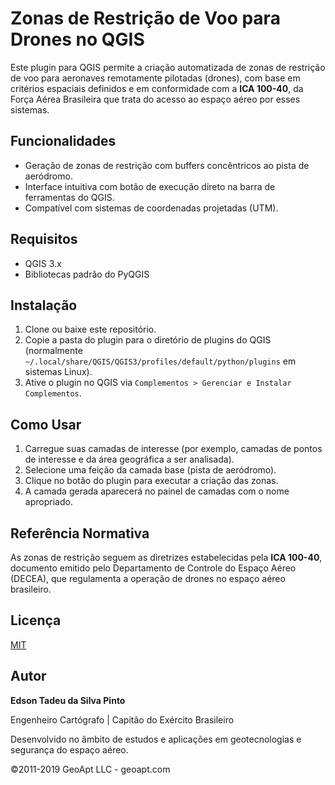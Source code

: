 # Zonas de Restrição de Voo para Drones no QGIS

Este plugin para QGIS permite a criação automatizada de zonas de restrição de voo para aeronaves remotamente pilotadas (drones), com base em critérios espaciais definidos e em conformidade com a **ICA 100-40**, da Força Aérea Brasileira que trata do acesso ao espaço aéreo por esses sistemas.

## Funcionalidades

* Geração de zonas de restrição com buffers concêntricos ao pista de aeródromo.
* Interface intuitiva com botão de execução direto na barra de ferramentas do QGIS.
* Compatível com sistemas de coordenadas projetadas (UTM).

## Requisitos

* QGIS 3.x
* Bibliotecas padrão do PyQGIS

## Instalação

1. Clone ou baixe este repositório.
2. Copie a pasta do plugin para o diretório de plugins do QGIS (normalmente `~/.local/share/QGIS/QGIS3/profiles/default/python/plugins` em sistemas Linux).
3. Ative o plugin no QGIS via `Complementos > Gerenciar e Instalar Complementos`.

## Como Usar

1. Carregue suas camadas de interesse (por exemplo, camadas de pontos de interesse e da área geográfica a ser analisada).
2. Selecione uma feição da camada base (pista de aeródromo).
3. Clique no botão do plugin para executar a criação das zonas.
4. A camada gerada aparecerá no painel de camadas com o nome apropriado.

## Referência Normativa

As zonas de restrição seguem as diretrizes estabelecidas pela **ICA 100-40**, documento emitido pelo Departamento de Controle do Espaço Aéreo (DECEA), que regulamenta a operação de drones no espaço aéreo brasileiro.

## Licença

[MIT](LICENSE)

## Autor

**Edson Tadeu da Silva Pinto**

Engenheiro Cartógrafo | Capitão do Exército Brasileiro

Desenvolvido no âmbito de estudos e aplicações em geotecnologias e segurança do espaço aéreo.

&copy;2011-2019 GeoApt LLC - geoapt.com 
